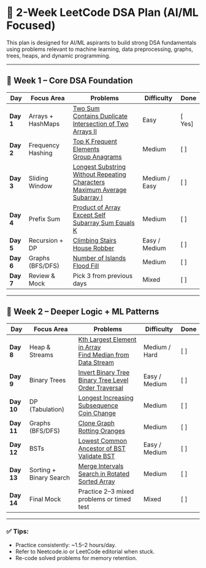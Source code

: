 
# 🧠 2-Week LeetCode DSA Plan (AI/ML Focused)

This plan is designed for AI/ML aspirants to build strong DSA fundamentals using problems relevant to machine learning, data preprocessing, graphs, trees, heaps, and dynamic programming.

---

## 📅 Week 1 – Core DSA Foundation

| Day | Focus Area | Problems | Difficulty | Done |
|-----|------------|----------|------------|------|
| **Day 1** | Arrays + HashMaps | [Two Sum](https://leetcode.com/problems/two-sum/)<br>[Contains Duplicate](https://leetcode.com/problems/contains-duplicate/)<br>[Intersection of Two Arrays II](https://leetcode.com/problems/intersection-of-two-arrays-ii/) | Easy | [ Yes] |
| **Day 2** | Frequency Hashing | [Top K Frequent Elements](https://leetcode.com/problems/top-k-frequent-elements/)<br>[Group Anagrams](https://leetcode.com/problems/group-anagrams/) | Medium | [ ] |
| **Day 3** | Sliding Window | [Longest Substring Without Repeating Characters](https://leetcode.com/problems/longest-substring-without-repeating-characters/)<br>[Maximum Average Subarray I](https://leetcode.com/problems/maximum-average-subarray-i/) | Medium / Easy | [ ] |
| **Day 4** | Prefix Sum | [Product of Array Except Self](https://leetcode.com/problems/product-of-array-except-self/)<br>[Subarray Sum Equals K](https://leetcode.com/problems/subarray-sum-equals-k/) | Medium | [ ] |
| **Day 5** | Recursion + DP | [Climbing Stairs](https://leetcode.com/problems/climbing-stairs/)<br>[House Robber](https://leetcode.com/problems/house-robber/) | Easy / Medium | [ ] |
| **Day 6** | Graphs (BFS/DFS) | [Number of Islands](https://leetcode.com/problems/number-of-islands/)<br>[Flood Fill](https://leetcode.com/problems/flood-fill/) | Medium | [ ] |
| **Day 7** | Review & Mock | Pick 3 from previous days | Mixed | [ ] |

---

## 📅 Week 2 – Deeper Logic + ML Patterns

| Day | Focus Area | Problems | Difficulty | Done |
|-----|------------|----------|------------|------|
| **Day 8** | Heap & Streams | [Kth Largest Element in Array](https://leetcode.com/problems/kth-largest-element-in-an-array/)<br>[Find Median from Data Stream](https://leetcode.com/problems/find-median-from-data-stream/) | Medium / Hard | [ ] |
| **Day 9** | Binary Trees | [Invert Binary Tree](https://leetcode.com/problems/invert-binary-tree/)<br>[Binary Tree Level Order Traversal](https://leetcode.com/problems/binary-tree-level-order-traversal/) | Easy / Medium | [ ] |
| **Day 10** | DP (Tabulation) | [Longest Increasing Subsequence](https://leetcode.com/problems/longest-increasing-subsequence/)<br>[Coin Change](https://leetcode.com/problems/coin-change/) | Medium | [ ] |
| **Day 11** | Graphs (BFS/DFS) | [Clone Graph](https://leetcode.com/problems/clone-graph/)<br>[Rotting Oranges](https://leetcode.com/problems/rotting-oranges/) | Medium | [ ] |
| **Day 12** | BSTs | [Lowest Common Ancestor of BST](https://leetcode.com/problems/lowest-common-ancestor-of-a-binary-search-tree/)<br>[Validate BST](https://leetcode.com/problems/validate-binary-search-tree/) | Easy / Medium | [ ] |
| **Day 13** | Sorting + Binary Search | [Merge Intervals](https://leetcode.com/problems/merge-intervals/)<br>[Search in Rotated Sorted Array](https://leetcode.com/problems/search-in-rotated-sorted-array/) | Medium | [ ] |
| **Day 14** | Final Mock | Practice 2–3 mixed problems or timed test | Mixed | [ ] |

---

### ✅ Tips:
- Practice consistently: ~1.5–2 hours/day.
- Refer to Neetcode.io or LeetCode editorial when stuck.
- Re-code solved problems for memory retention.
